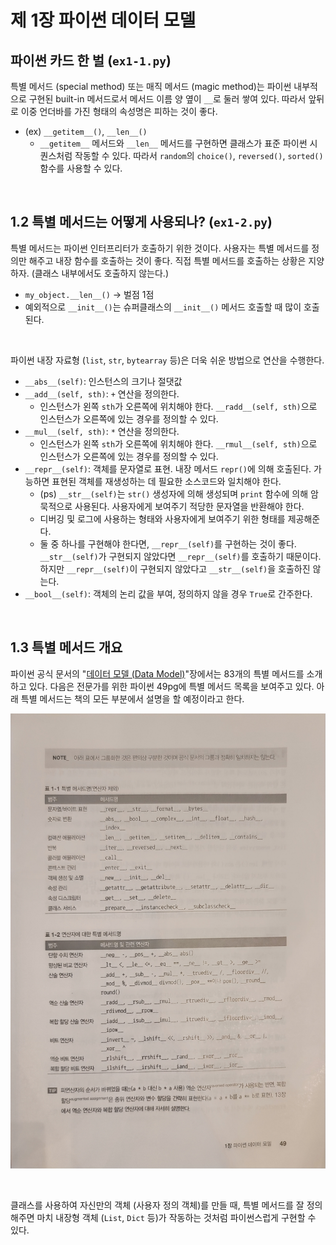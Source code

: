 # 제 1장 파이썬 데이터 모델
## 파이썬 카드 한 벌 (`ex1-1.py`)
특별 메서드 (special method) 또는 매직 메서드 (magic method)는 파이썬 내부적으로 구현된 built-in 메서드로서 메서드 이름 양 옆이 `__`로 둘러 쌓여 있다. 따라서 앞뒤로 이중 언더바를 가진 형태의 속성명은 피하는 것이 좋다.
- (ex) `__getitem__()`, `__len__()`
  - `__getitem__` 메서드와 `__len__` 메서드를 구현하면 클래스가 표준 파이썬 시퀀스처럼 작동할 수 있다. 따라서 `random`의 `choice()`, `reversed()`, `sorted()`  함수를 사용할 수 있다.

<br>

## 1.2 특별 메서드는 어떻게 사용되나? (`ex1-2.py`)
특별 메서드는 파이썬 인터프리터가 호출하기 위한 것이다. 사용자는 특별 메서드를 정의만 해주고 내장 함수를 호출하는 것이 좋다. 직접 특별 메서드를 호출하는 상황은 지양하자. (클래스 내부에서도 호출하지 않는다.)
-  `my_object.__len__()` -> 벌점 1점 
- 예외적으로 `__init__()`는 슈퍼클래스의 `__init__()` 메서드 호출할 때 많이 호출된다.

<br>

파이썬 내장 자료형 (`list`, `str`, `bytearray` 등)은 더욱 쉬운 방법으로 연산을 수행한다.

- `__abs__(self)`: 인스턴스의 크기나 절댓값
- `__add__(self, sth)`: `+` 연산을 정의한다. 
  - 인스턴스가 왼쪽 `sth`가 오른쪽에 위치해야 한다. `__radd__(self, sth)`으로 인스턴스가 오른쪽에 있는 경우를 정의할 수 있다.
- `__mul__(self, sth)`: `*` 연산을 정의한다. 
  - 인스턴스가 왼쪽 `sth`가 오른쪽에 위치해야 한다. `__rmul__(self, sth)`으로 인스턴스가 오른쪽에 있는 경우를 정의할 수 있다.
- `__repr__(self)`: 객체를 문자열로 표현. 내장 메서드 `repr()`에 의해 호출된다. 가능하면 표현된 객체를 재생성하는 데 필요한 소스코드와 일치해야 한다.
  - (ps) `__str__(self)`는 `str()` 생성자에 의해 생성되며 `print` 함수에 의해 암묵적으로 사용된다. 사용자에게 보여주기 적당한 문자열을 반환해야 한다. 
  - 디버깅 및 로그에 사용하는 형태와 사용자에게 보여주기 위한 형태를 제공해준다.
  - 둘 중 하나를 구현해야 한다면, `__repr__(self)`를 구현하는 것이 좋다. `__str__(self)`가 구현되지 않았다면 `__repr__(self)`를 호출하기 때문이다. 하지만 `__repr__(self)`이 구현되지 않았다고 `__str__(self)`을 호출하진 않는다.
- `__bool__(self)`: 객체의 논리 값을 부여, 정의하지 않을 경우 `True`로 간주한다.

<br>

## 1.3 특별 메서드 개요
파이썬 공식 문서의 "[데이터 모델 (Data Model)](https://docs.python.org/3/reference/datamodel.html)"장에서는 83개의 특별 메서드를 소개하고 있다. 다음은 전문가를 위한 파이썬 49pg에 특별 메서드 목록을 보여주고 있다. 아래 특별 메서드는 책의 모든 부분에서 설명을 할 예정이라고 한다.

![table1-1 and table1-2](../src/img/img1-1.jpeg)

<br>

클래스를 사용하여 자신만의 객체 (사용자 정의 객체)를 만들 때, 특별 메서드를 잘 정의해주면 마치 내장형 객체 (`List`, `Dict` 등)가 작동하는 것처럼 파이썬스럽게 구현할 수 있다.
